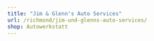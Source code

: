 ```yaml
---
title: "Jim & Glenn's Auto Services"
url: /richmond/jim-und-glenns-auto-services/
shop: Autowerkstatt
---
```

